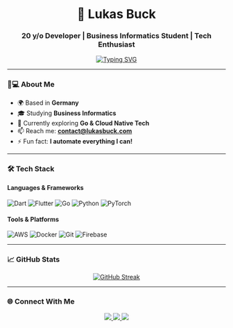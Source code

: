 <h1 align="center">🚀 Lukas Buck</h1>
<h3 align="center">20 y/o Developer | Business Informatics Student | Tech Enthusiast</h3>

<p align="center">
  <a href="https://git.io/typing-svg"><img src="https://readme-typing-svg.demolab.com?font=Fira+Code&pause=1000&color=22D3EE&center=true&vCenter=true&width=435&lines=Building+the+future+with+code;Flutter+%7C+AI+%7C+Cloud+Solutions;Always+learning+something+new" alt="Typing SVG" /></a>
</p>

---

### 🧑💻 **About Me**

- 🌍 Based in **Germany** 
- 🎓 Studying **Business Informatics**
- 🚀 Currently exploring **Go & Cloud Native Tech**
- 📫 Reach me: **contact@lukasbuck.com**
- ⚡ Fun fact: **I automate everything I can!**

---

### 🛠 **Tech Stack**

#### Languages & Frameworks
![Dart](https://img.shields.io/badge/dart-%230175C2.svg?style=for-the-badge&logo=dart&logoColor=white)
![Flutter](https://img.shields.io/badge/Flutter-%2302569B.svg?style=for-the-badge&logo=Flutter&logoColor=white)
![Go](https://img.shields.io/badge/go-%2300ADD8.svg?style=for-the-badge&logo=go&logoColor=white)
![Python](https://img.shields.io/badge/python-3670A0?style=for-the-badge&logo=python&logoColor=ffdd54)
![PyTorch](https://img.shields.io/badge/PyTorch-%23EE4C2C.svg?style=for-the-badge&logo=PyTorch&logoColor=white)

#### Tools & Platforms
![AWS](https://img.shields.io/badge/AWS-%23FF9900.svg?style=for-the-badge&logo=amazon-aws&logoColor=white)
![Docker](https://img.shields.io/badge/docker-%230db7ed.svg?style=for-the-badge&logo=docker&logoColor=white)
![Git](https://img.shields.io/badge/git-%23F05033.svg?style=for-the-badge&logo=git&logoColor=white)
![Firebase](https://img.shields.io/badge/firebase-%23039BE5.svg?style=for-the-badge&logo=firebase)

---

### 📈 **GitHub Stats**

<div align="center">
  
[![GitHub Streak](https://streak-stats.demolab.com?user=L4XB&theme=holi-theme&border_radius=15&date_format=j%20M%5B%20Y%5D&mode=weekly&card_width=800)](https://git.io/streak-stats)

</div>

---

### 🌐 **Connect With Me**

<p align="center">
  <a href="https://www.linkedin.com/in/lukas-buck-664384237/">
    <img src="https://img.shields.io/badge/LinkedIn-0077B5?style=for-the-badge&logo=linkedin&logoColor=white"/>
  </a>
  <a href="https://twitter.com/Lukas_Buck1">
    <img src="https://img.shields.io/badge/Twitter-1DA1F2?style=for-the-badge&logo=twitter&logoColor=white"/>
  </a>
  <a href="mailto:contact@lukasbuck.com">
    <img src="https://img.shields.io/badge/Gmail-D14836?style=for-the-badge&logo=gmail&logoColor=white"/>
  </a>
</p>

